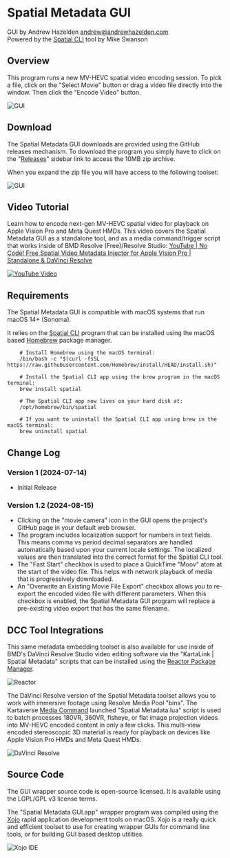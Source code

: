 # Spatial Metadata GUI

GUI by Andrew Hazelden <andrew@andrewhazelden.com>  
Powered by the [Spatial CLI](https://blog.mikeswanson.com/spatial-video/) tool by Mike Swanson  

## Overview

This program runs a new MV-HEVC spatial video encoding session. To pick a file, click on the "Select Movie" button or drag a video file directly into the window. Then click the "Encode Video" button.

![GUI](Docs/Images/gui.png)


## Download

The Spatial Metadata GUI downloads are provided using the GitHub releases mechanism. To download the program you simply have to click on the "[Releases](https://github.com/Kartaverse/Spatial-Metadata/releases)" sidebar link to access the 10MB zip archive.

When you expand the zip file you will have access to the following toolset:

![GUI](Docs/Images/zip_contents.png)


## Video Tutorial

Learn how to encode next-gen MV-HEVC spatial video for playback on Apple Vision Pro and Meta Quest HMDs. This video covers the Spatial Metadata GUI as a standalone tool, and as a media command/trigger script that works inside of BMD Resolve (Free)/Resolve Studio: [YouTube | No Code! Free Spatial Video Metadata Injector for Apple Vision Pro | Standalone & DaVinci Resolve](https://www.youtube.com/watch?v=PJWsscXmJiE)

[![YouTube Video](Docs/Images/hugh-hou-video.png)](https://www.youtube.com/watch?v=PJWsscXmJiE)


## Requirements

The Spatial Metadata GUI is compatible with macOS systems that run macOS 14+ (Sonoma).

It relies on the [Spatial CLI](https://blog.mikeswanson.com/spatial-video/) program that can be installed using the macOS based [Homebrew](https://brew.sh/) package manager.

		# Install Homebrew using the macOS terminal:
		/bin/bash -c "$(curl -fsSL https://raw.githubusercontent.com/Homebrew/install/HEAD/install.sh)"
		
		# Install the Spatial CLI app using the brew program in the macOS terminal:
		brew install spatial
		
		# The Spatial CLI app now lives on your hard disk at:
		/opt/homebrew/bin/spatial

		# If you want to uninstall the Spatial CLI app using brew in the macOS terminal:
		brew uninstall spatial


## Change Log

### Version 1 (2024-07-14)

- Initial Release

### Version 1.2 (2024-08-15)

- Clicking on the "movie camera" icon in the GUI  opens the project's GitHub page in your default web browser.
- The program includes localization support for numbers in text fields. This means comma vs period decimal separators are handled automatically based upon your current locale settings. The localized values are then translated into the correct format for the Spatial CLI tool.
- The "Fast Start" checkbox is used to place a QuickTime "Moov" atom at the start of the video file. This helps with network playback of media that is progressively downloaded.
- An "Overwrite an Existing Movie File Export" checkbox allows you to re-export the encoded video file with different parameters. When this checkbox is enabled, the Spatial Metadata GUI program will replace a pre-existing video export that has the same filename.


## DCC Tool Integrations

This same metadata embedding toolset is also available for use inside of BMD's DaVinci Resolve Studio video editing software via the "KartaLink | Spatial Metadata" scripts that can be installed using the [Reactor Package Manager](https://kartaverse.github.io/Reactor-Docs/#/reactor).

![Reactor](Docs/Images/reactor.png)

The DaVinci Resolve version of the Spatial Metadata toolset allows you to work with immersive footage using Resolve Media Pool "bins". The Kartaverse [Media Command](https://kartaverse.github.io/Kartaverse-Docs/#/mediacommand) launched "Spatial Metadata.lua" script is used to batch processes 180VR, 360VR, fisheye, or flat image projection videos into MV-HEVC encoded content in only a few clicks. This multi-view encoded stereoscopic 3D material is ready for playback on devices like Apple Vision Pro HMDs and Meta Quest HMDs.

![DaVinci Resolve](Docs/Images/davinci-resolve.png)


## Source Code

The GUI wrapper source code is open-source licensed. It is available using the LGPL/GPL v3 license terms.

The "Spatial Metadata GUI.app" wrapper program was compiled using the [Xojo](https://xojo.com/) rapid application development tools on macOS. Xojo is a really quick and efficient toolset to use for creating wrapper GUIs for command line tools, or for building GUI based desktop utilities.

![Xojo IDE](Docs/Images/xojo.png)
